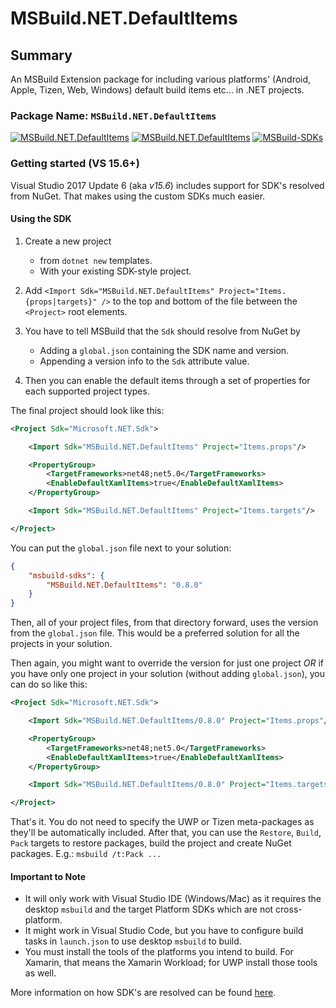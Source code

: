 # MSBuild.NET.DefaultItems

## Summary

An MSBuild Extension package for including various platforms' (Android, Apple, Tizen, Web, Windows) default build items etc... in .NET projects.

### Package Name: `MSBuild.NET.DefaultItems`

[![MSBuild.NET.DefaultItems](https://img.shields.io/nuget/v/MSBuild.NET.DefaultItems.svg)](https://nuget.org/packages/MSBuild.NET.DefaultItems)
[![MSBuild.NET.DefaultItems](https://img.shields.io/myget/msbuild-sdks/v/MSBuild.NET.DefaultItems.svg)](https://myget.org/feed/msbuild-sdks/package/nuget/MSBuild.NET.DefaultItems)
[![MSBuild-SDKs](https://img.shields.io/badge/msbuild--sdks-myget-brightgreen.svg)](https://myget.org/gallery/msbuild-sdks)

### Getting started (VS 15.6+)

Visual Studio 2017 Update 6 (aka _v15.6_) includes support for SDK's resolved from NuGet. That makes using the custom SDKs much easier.

#### Using the SDK

1. Create a new project
    - from `dotnet new` templates.
    - With your existing SDK-style project.

2. Add `<Import Sdk="MSBuild.NET.DefaultItems" Project="Items.{props|targets}" />` to the top and bottom of the file between the `<Project>` root elements.

3. You have to tell MSBuild that the `Sdk` should resolve from NuGet by
    - Adding a `global.json` containing the SDK name and version.
    - Appending a version info to the `Sdk` attribute value.

4. Then you can enable the default items through a set of properties for each supported project types.

The final project should look like this:

```xml
<Project Sdk="Microsoft.NET.Sdk">

    <Import Sdk="MSBuild.NET.DefaultItems" Project="Items.props"/>

    <PropertyGroup>
        <TargetFrameworks>net48;net5.0</TargetFrameworks>
        <EnableDefaultXamlItems>true</EnableDefaultXamlItems>
    </PropertyGroup>

    <Import Sdk="MSBuild.NET.DefaultItems" Project="Items.targets"/>

</Project>
```

You can put the `global.json` file next to your solution:

```json
{
    "msbuild-sdks": {
        "MSBuild.NET.DefaultItems": "0.8.0"
    }
}
```

Then, all of your project files, from that directory forward, uses the version from the `global.json` file.
This would be a preferred solution for all the projects in your solution.

Then again, you might want to override the version for just one project _OR_ if you have only one project in your solution (without adding `global.json`), you can do so like this:

```xml
<Project Sdk="Microsoft.NET.Sdk">

    <Import Sdk="MSBuild.NET.DefaultItems/0.8.0" Project="Items.props"/>

    <PropertyGroup>
        <TargetFrameworks>net48;net5.0</TargetFrameworks>
        <EnableDefaultXamlItems>true</EnableDefaultXamlItems>
    </PropertyGroup>

    <Import Sdk="MSBuild.NET.DefaultItems/0.8.0" Project="Items.targets"/>

</Project>
```

That's it. You do not need to specify the UWP or Tizen meta-packages as they'll be automatically included.
After that, you can use the `Restore`, `Build`, `Pack` targets to restore packages, build the project and create NuGet packages. E.g.: `msbuild /t:Pack ...`

#### Important to Note

- It will only work with Visual Studio IDE (Windows/Mac) as it requires the desktop `msbuild` and the target Platform SDKs which are not cross-platform.
- It might work in Visual Studio Code, but you have to configure build tasks in `launch.json` to use desktop `msbuild` to build.
- You must install the tools of the platforms you intend to build. For Xamarin, that means the Xamarin Workload; for UWP install those tools as well.

More information on how SDK's are resolved can be found [here](https://docs.microsoft.com/visualstudio/msbuild/how-to-use-project-sdk#how-project-sdks-are-resolved).
